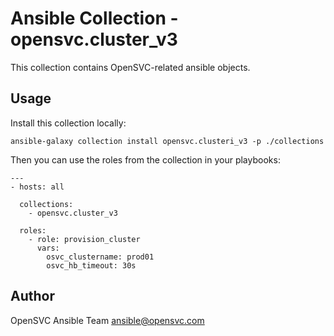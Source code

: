 # Ansible Collection - opensvc.cluster_v3

This collection contains OpenSVC-related ansible objects.

## Usage

Install this collection locally:

    ansible-galaxy collection install opensvc.clusteri_v3 -p ./collections

Then you can use the roles from the collection in your playbooks:

    ---
    - hosts: all
    
      collections:
        - opensvc.cluster_v3
    
      roles:
        - role: provision_cluster
          vars:
            osvc_clustername: prod01
            osvc_hb_timeout: 30s

## Author

OpenSVC Ansible Team <ansible@opensvc.com>
